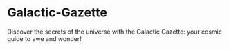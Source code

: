 # Galactic-Gazette
Discover the secrets of the universe with the Galactic Gazette: your cosmic guide to awe and wonder!
